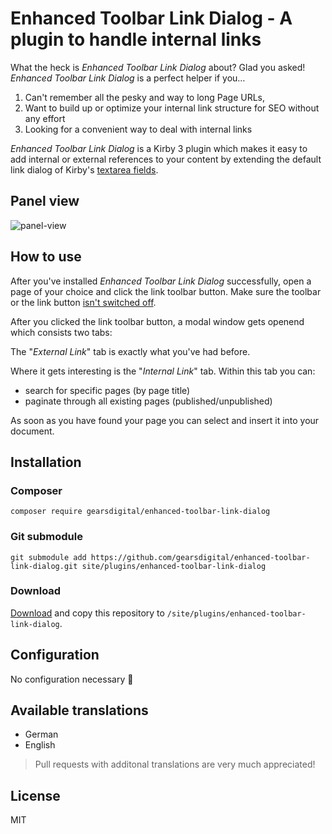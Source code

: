 # Enhanced Toolbar Link Dialog - A plugin to handle internal links

What the heck is *Enhanced Toolbar Link Dialog* about? Glad you asked! *Enhanced Toolbar Link Dialog* is a perfect helper if you…

1. Can't remember all the pesky and way to long Page URLs,
2. Want to build up or optimize your internal link structure for SEO without any effort
3. Looking for a convenient way to deal with internal links

*Enhanced Toolbar Link Dialog* is a Kirby 3 plugin which makes it easy to add internal or external references to your content by extending the default link dialog of Kirby's [textarea fields](https://getkirby.com/docs/reference/panel/fields/textarea#toolbar).

## Panel view

![panel-view](https://user-images.githubusercontent.com/965069/72836833-a97fc600-3c8d-11ea-958f-76af3d919ec4.gif)

## How to use

After you've installed *Enhanced Toolbar Link Dialog* successfully, open a page of your choice and click the link toolbar button. Make sure the toolbar or the link button [isn't switched off](https://getkirby.com/docs/reference/panel/fields/textarea#toolbar__disabling-the-toolbar).

After you clicked the link toolbar button, a modal window gets openend which consists two tabs:

The "*External Link*" tab is exactly what you've had before.

Where it gets interesting is the "*Internal Link*" tab. Within this tab you can:

- search for specific pages (by page title)
- paginate through all existing pages (published/unpublished)

As soon as you have found your page you can select and insert it into your document.

## Installation

### Composer

```
composer require gearsdigital/enhanced-toolbar-link-dialog
```

### Git submodule

```
git submodule add https://github.com/gearsdigital/enhanced-toolbar-link-dialog.git site/plugins/enhanced-toolbar-link-dialog
```

### Download

[Download](https://github.com/gearsdigital/kirby-reporter/releases/latest) and copy this repository to `/site/plugins/enhanced-toolbar-link-dialog`.

## Configuration

No configuration necessary 🥳

## Available translations

- German
- English

> Pull requests with additonal translations are very much appreciated!

## License

MIT
